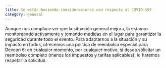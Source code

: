 ```yaml
---
title: Se están haciendo consideraciones con respecto al COVID-19?
category: general
---
```


Aunque nos complace ver que la situación general mejora, la estamos monitoreando activamente y tomando medidas en el lugar para garantizar la seguridad durante todo el evento. Para adaptarnos a la situación y su impacto en todos, ofrecemos una política de reembolso especial para Devcon 6: en cualquier momento, por cualquier motivo, si desea solicitar un reembolso completo (menos los impuestos y tarifas aplicables), lo haremos respetar la solicitud.
